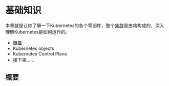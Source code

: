 # 基础知识
本章就是让你了解一下Kubernetes的各个零部件，整个[集群](https://www.baidu.com/)是由啥构成的，深入理解Kubernetes是如何运作的。
- [概要](#概要)
- Kubernetes objects
- Kubernetes Control Plane
- 接下来……
## 概要
